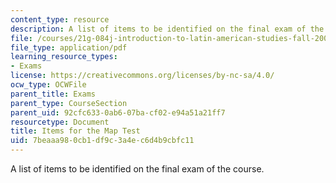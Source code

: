 ```yaml
---
content_type: resource
description: A list of items to be identified on the final exam of the course.
file: /courses/21g-084j-introduction-to-latin-american-studies-fall-2005/7beaaa980cb1df9c3a4ec6d4b9cbfc11_MIT21G_084JF05_itemfothema.pdf
file_type: application/pdf
learning_resource_types:
- Exams
license: https://creativecommons.org/licenses/by-nc-sa/4.0/
ocw_type: OCWFile
parent_title: Exams
parent_type: CourseSection
parent_uid: 92cfc633-0ab6-07ba-cf02-e94a51a21ff7
resourcetype: Document
title: Items for the Map Test
uid: 7beaaa98-0cb1-df9c-3a4e-c6d4b9cbfc11
---
```

A list of items to be identified on the final exam of the course.